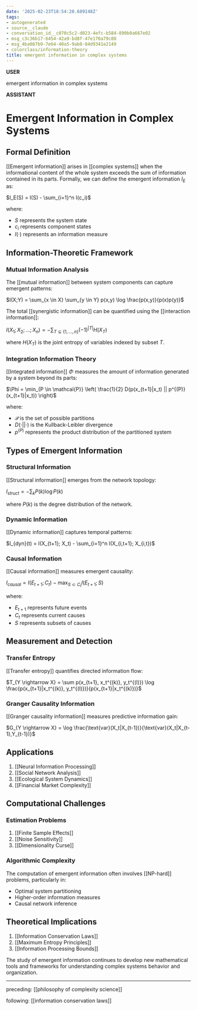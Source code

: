```yaml
---
date: '2025-02-23T18:54:20.689148Z'
tags:
- autogenerated
- source__claude
- conversation_id__c070c5c2-d023-4efc-b584-890b0a667e02
- msg_c3c36b17-6454-42a9-bd8f-47e170a79c88
- msg_4ba087b9-7e64-40a5-9ab8-84d9341e2149
- colorclass/information-theory
title: emergent information in complex systems
---
```


**USER**

emergent information in complex systems


**ASSISTANT**

# Emergent Information in Complex Systems

## Formal Definition

[[Emergent information]] arises in [[complex systems]] when the informational content of the whole system exceeds the sum of information contained in its parts. Formally, we can define the emergent information $I_E$ as:

$I_E(S) = I(S) - \sum_{i=1}^n I(c_i)$

where:
- $S$ represents the system state
- $c_i$ represents component states
- $I(\cdot)$ represents an information measure

## Information-Theoretic Framework

### Mutual Information Analysis

The [[mutual information]] between system components can capture emergent patterns:

$I(X;Y) = \sum_{x \in X} \sum_{y \in Y} p(x,y) \log \frac{p(x,y)}{p(x)p(y)}$

The total [[synergistic information]] can be quantified using the [[interaction information]]:

$I(X_1; X_2; ...; X_n) = -\sum_{T \subseteq \{1,...,n\}} (-1)^{|T|} H(X_T)$

where $H(X_T)$ is the joint entropy of variables indexed by subset $T$.

### Integration Information Theory

[[Integrated information]] $\Phi$ measures the amount of information generated by a system beyond its parts:

$\Phi = \min_{P \in \mathcal{P}} \left( \frac{1}{2} D(p(x_{t+1}|x_t) || p^{(P)}(x_{t+1}|x_t)) \right)$

where:
- $\mathcal{P}$ is the set of possible partitions
- $D(\cdot||\cdot)$ is the Kullback-Leibler divergence
- $p^{(P)}$ represents the product distribution of the partitioned system

## Types of Emergent Information

### Structural Information

[[Structural information]] emerges from the network topology:

$I_{struct} = -\sum_{k} P(k) \log P(k)$

where $P(k)$ is the degree distribution of the network.

### Dynamic Information

[[Dynamic information]] captures temporal patterns:

$I_{dyn}(t) = I(X_{t+1}; X_t) - \sum_{i=1}^n I(X_{i,t+1}; X_{i,t})$

### Causal Information

[[Causal information]] measures emergent causality:

$I_{causal} = I(E_{t+1}; C_t) - \max_{S \subset C_t} I(E_{t+1}; S)$

where:
- $E_{t+1}$ represents future events
- $C_t$ represents current causes
- $S$ represents subsets of causes

## Measurement and Detection

### Transfer Entropy

[[Transfer entropy]] quantifies directed information flow:

$T_{Y \rightarrow X} = \sum p(x_{t+1}, x_t^{(k)}, y_t^{(l)}) \log \frac{p(x_{t+1}|x_t^{(k)}, y_t^{(l)})}{p(x_{t+1}|x_t^{(k)})}$

### Granger Causality Information

[[Granger causality information]] measures predictive information gain:

$G_{Y \rightarrow X} = \log \frac{\text{var}(X_t|X_{t-1})}{\text{var}(X_t|X_{t-1},Y_{t-1})}$

## Applications

1. [[Neural Information Processing]]
2. [[Social Network Analysis]]
3. [[Ecological System Dynamics]]
4. [[Financial Market Complexity]]

## Computational Challenges

### Estimation Problems

1. [[Finite Sample Effects]]
2. [[Noise Sensitivity]]
3. [[Dimensionality Curse]]

### Algorithmic Complexity

The computation of emergent information often involves [[NP-hard]] problems, particularly in:
- Optimal system partitioning
- Higher-order information measures
- Causal network inference

## Theoretical Implications

1. [[Information Conservation Laws]]
2. [[Maximum Entropy Principles]]
3. [[Information Processing Bounds]]

The study of emergent information continues to develop new mathematical tools and frameworks for understanding complex systems behavior and organization.


---

preceding: [[philosophy of complexity science]]  


following: [[information conservation laws]]
